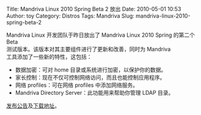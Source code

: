 Title: Mandriva Linux 2010 Spring Beta 2 放出
Date: 2010-05-01 10:53
Author: toy
Category: Distros
Tags: Mandriva
Slug: mandriva-linux-2010-spring-beta-2

Mandriva Linux 开发团队于昨日放出了 Mandriva Linux 2010 Spring 的第二个
Beta  
测试版本。该版本对其主要组件进行了更新和改善，同时为 Mandriva  
工具添加了一些新的特性，这包括：

+ 数据加密：可对 home 目录或系统进行加密，以保护你的数据。  
+ 家长控制：现在不仅可控制网络访问，而且也能控制应用程序。  
+ 网络 profiles：可在网络 profiles 中添加网络服务。  
+ Mandriva Directory Server：此功能用来帮助你管理 LDAP 目录。

[发布公告](http://blog.mandriva.com/2010/04/30/mandriva-linux-2010-spring-beta2-is-available-for-tests/)及[下载地址](http://wiki.mandriva.com/en/2010.1\_Beta2#Availability)。
